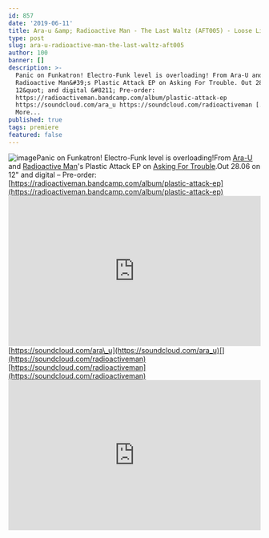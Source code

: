 ```yaml
---
id: 857
date: '2019-06-11'
title: Ara-u &amp; Radioactive Man - The Last Waltz (AFT005) - Loose Lips
type: post
slug: ara-u-radioactive-man-the-last-waltz-aft005
author: 100
banner: []
description: >-
  Panic on Funkatron! Electro-Funk level is overloading! From Ara-U and
  Radioactive Man&#39;s Plastic Attack EP on Asking For Trouble. Out 28.06 on
  12&quot; and digital &#8211; Pre-order:
  https://radioactiveman.bandcamp.com/album/plastic-attack-ep
  https://soundcloud.com/ara_u https://soundcloud.com/radioactiveman [...]Read
  More...
published: true
tags: premiere
featured: false
---
```

![image](../undefined)Panic on Funkatron! Electro-Funk level is overloading!From [Ara-U](https://ara-u.bandcamp.com/releases) and [Radioactive Man](https://www.residentadvisor.net/dj/radioactiveman)'s Plastic Attack EP on [Asking For Trouble](https://www.residentadvisor.net/record-label.aspx?id=14938).Out 28.06 on 12" and digital – Pre-order: [](https://radioactiveman.bandcamp.com/album/plastic-attack-ep)[https://radioactiveman.bandcamp.com/album/plastic-attack-ep](https://radioactiveman.bandcamp.com/album/plastic-attack-ep)<iframe width='100%' height='300' scrolling='no' frameborder='no' allow='autoplay' src='https://w.soundcloud.com/player/?url=https%3A//api.soundcloud.com/tracks/635192532&color=%23ff5500&auto_play=false&hide_related=false&show_comments=true&show_user=true&show_reposts=false&show_teaser=true'></iframe>[](https://soundcloud.com/ara_u)[https://soundcloud.com/ara\_u](https://soundcloud.com/ara_u)[](https://soundcloud.com/radioactiveman)[https://soundcloud.com/radioactiveman](https://soundcloud.com/radioactiveman)<iframe width='100%' height='300' scrolling='no' frameborder='no' allow='autoplay' src='https://www.youtube.com/embed/Xq__1vv0mpc'></iframe>